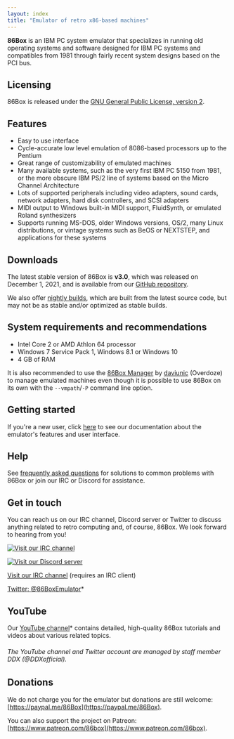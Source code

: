 ```yaml
---
layout: index
title: "Emulator of retro x86-based machines"
---
```


**86Box** is an IBM PC system emulator that specializes in running old operating systems and software designed for IBM PC systems and compatibles from 1981 through fairly recent system designs based on the PCI bus.

Licensing
---------
86Box is released under the [GNU General Public License, version 2](https://www.gnu.org/licenses/old-licenses/gpl-2.0.html).

Features
--------
* Easy to use interface
* Cycle-accurate low level emulation of 8086-based processors up to the Pentium
* Great range of customizability of emulated machines
* Many available systems, such as the very first IBM PC 5150 from 1981, or the more obscure IBM PS/2 line of systems based on the Micro Channel Architecture
* Lots of supported peripherals including video adapters, sound cards, network adapters, hard disk controllers, and SCSI adapters
* MIDI output to Windows built-in MIDI support, FluidSynth, or emulated Roland synthesizers
* Supports running MS-DOS, older Windows versions, OS/2, many Linux distributions, or vintage systems such as BeOS or NEXTSTEP, and applications for these systems

<a name="downloads" />Downloads
-------------------------------
The latest stable version of 86Box is **v3.0**, which was released on December 1, 2021, and is available from our [GitHub repository](https://github.com/86Box/86Box/releases/tag/v3.0).

We also offer [nightly builds](https://github.com/86Box/86Box#automatic-builds), which are built from the latest source code, but may not be as stable and/or optimized as stable builds.

System requirements and recommendations
---------------------------------------
* Intel Core 2 or AMD Athlon 64 processor
* Windows 7 Service Pack 1, Windows 8.1 or Windows 10
* 4 GB of RAM

It is also recommended to use the [86Box Manager](https://github.com/86Box/86BoxManager) by [daviunic](https://github.com/daviunic) (Overdoze) to manage emulated machines even though it is possible to use 86Box on its own with the `--vmpath`/`-P` command line option.

Getting started
---------------
If you're a new user, click [here](https://86box.readthedocs.io/en/latest/) to see our documentation about the emulator's features and user interface.

Help
----
See [frequently asked questions](faq) for solutions to common problems with 86Box or join our IRC or Discord for assistance.

<a name="social" />Get in touch
-------------------------------
You can reach us on our IRC channel, Discord server or Twitter to discuss anything related to retro computing and, of course, 86Box. We look forward to hearing from you!

<div id="socialnew" markdown="block">

[![Visit our IRC channel](https://kiwiirc.com/buttons/irc.ringoflightning.net/86Box.png)](https://kiwiirc.com/client/irc.ringoflightning.net/?nick=website?#86Box)

[![Visit our Discord server](https://discordapp.com/api/guilds/262614059009048590/embed.png)](https://discord.gg/v5fCgFw)

</div><div id="socialold" markdown="block">

[Visit our IRC channel](irc://irc.ringoflightning.net/#86Box) (requires an IRC client)

</div>

[Twitter: @86BoxEmulator](https://twitter.com/86BoxEmulator)*

YouTube
-------
Our [YouTube channel](https://youtube.com/channel/UChBnf0oliV7Holdk6ILze_w)* contains detailed, high-quality 86Box tutorials and videos about various related topics.
###### The YouTube channel and Twitter account are managed by staff member DDX (@DDXofficial).

Donations
---------
We do not charge you for the emulator but donations are still welcome: [https://paypal.me/86Box](https://paypal.me/86Box).

You can also support the project on Patreon: [https://www.patreon.com/86box](https://www.patreon.com/86box).

